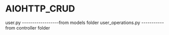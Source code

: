 # AIOHTTP_CRUD

user.py ------------------from models folder
user_operations.py -----------from controller folder
